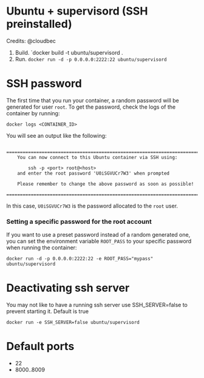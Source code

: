 # Ubuntu + supervisord (SSH preinstalled)

Credits: @cloudbec

1. Build. `docker build -t ubuntu/supervisord .
2. Run. `docker run -d -p 0.0.0.0:2222:22 ubuntu/supervisord`

# SSH password

The first time that you run your container, a random password will be generated
for user `root`. To get the password, check the logs of the container by running:

```
docker logs <CONTAINER_ID>
```

You will see an output like the following:

```
	========================================================================
	You can now connect to this Ubuntu container via SSH using:

	    ssh -p <port> root@<host>
	and enter the root password 'U0iSGVUCr7W3' when prompted

	Please remember to change the above password as soon as possible!
	========================================================================
```

In this case, `U0iSGVUCr7W3` is the password allocated to the `root` user.

### Setting a specific password for the root account

If you want to use a preset password instead of a random generated one, you can
set the environment variable `ROOT_PASS` to your specific password when running the container:

```
docker run -d -p 0.0.0.0:2222:22 -e ROOT_PASS="mypass" ubuntu/supervisord
```

# Deactivating ssh server

You may not like to have a running ssh server use SSH_SERVER=false to prevent starting it. Default is true


```
docker run -e SSH_SERVER=false ubuntu/supervisord
```

# Default ports

- 22
- 8000..8009
